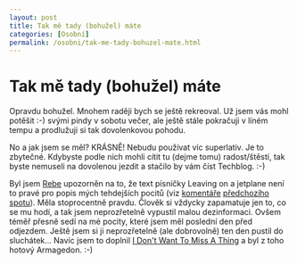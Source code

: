 ```yaml
---
layout: post
title: Tak mě tady (bohužel) máte
categories: [Osobní]
permalink: /osobni/tak-me-tady-bohuzel-mate.html
---
```

# Tak mě tady (bohužel) máte

Opravdu bohužel. Mnohem raději bych se ještě rekreoval. Už jsem vás mohl potěšit :-) svými pindy v sobotu večer, ale ještě stále pokračuji v líném tempu a prodlužuji si tak dovolenkovou pohodu.

No a jak jsem se měl? KRÁSNĚ! Nebudu používat víc superlativ. Je to zbytečné. Kdybyste podle nich mohli cítit tu (dejme tomu) radost/štěstí, tak byste nemuseli na dovolenou jezdit a stačilo by vám číst Techblog. :-)

Byl jsem [Rebe](http://rebe.rivil.com/) upozorněn na to, že text písničky Leaving on a jetplane není to pravé pro popis mých tehdejších pocitů (viz [komentáře](http://www.elka.cz/denik/nazor.php?ide=182211&nick=techblog) [předchozího spotu](http://sweb.cz/techblog/2003-07.html#182211)). Měla stoprocentně pravdu. Člověk si vždycky zapamatuje jen to, co se mu hodí, a tak jsem neprozřetelně vypustil malou dezinformaci. Ovšem téměř přesně sedí na mé pocity, které jsem měl poslední den před odjezdem. Ještě jsem si ji neprozřetelně (ale dobrovolně) ten den pustil do sluchátek… Navíc jsem to doplnil [I Don't Want To Miss A Thing](http://www.elyrics4u.com/i/i_don_t_want_to_miss_a_thing_aerosmith.htm) a byl z toho hotový Armagedon. :-)

